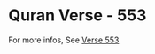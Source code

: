 # Quran Verse - 553 

For more infos, See [Verse 553](https://www.quranbookk.com/quran/search?q=553)